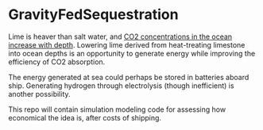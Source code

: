 # GravityFedSequestration
Lime is heaver than salt water, and [CO2 concentrations in the ocean increase with depth](http://ksuweb.kennesaw.edu/~jdirnber/BioOceanography/Lectures/LecPhysicalOcean/LecPhysicalOcean.html).
Lowering lime derived from heat-treating limestone into ocean depths is an opportunity to
generate energy while improving the efficiency of CO2 absorption.

The energy generated at sea could perhaps be stored in batteries aboard ship. Generating
hydrogen through electrolysis (though inefficient) is another possibility.

This repo will contain simulation modeling code for assessing how economical the idea is,
after costs of shipping.
